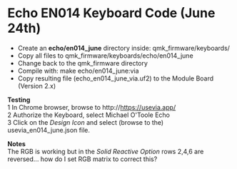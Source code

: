 # Echo EN014 Keyboard Code (June 24th)

+ Create an **echo/en014_june** directory inside: qmk_firmware/keyboards/  
+ Copy all files to qmk_firmware/keyboards/echo/en014_june
+ Change back to the qmk_firmware directory
+ Compile with: make echo/en014_june:via    
+ Copy resulting file (echo_en014_june_via.uf2) to the Module Board (Version 2.x)  

**Testing**  
1 In Chrome browser, browse to http://https://usevia.app/  
2 Authorize the Keyboard, select Michael O'Toole Echo  
3 Click on the *Design Icon* and select (browse to the) usevia_en014_june.json file.  

**Notes**  
The RGB is working but in the *Solid Reactive Option* rows 2,4,6 are reversed... how do I set RGB matrix to correct this?  
